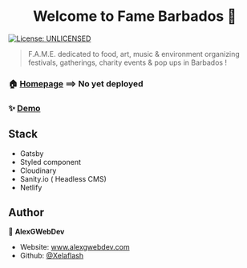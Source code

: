 <h1 align="center">Welcome to Fame Barbados 👋</h1>
<p>
  <a href="#" target="_blank">
    <img alt="License: UNLICENSED" src="https://img.shields.io/badge/License-UNLICENSED-yellow.svg" />
  </a>
</p>

> F.A.M.E. dedicated to food, art, music & environment organizing festivals, gatherings, charity events & pop ups in Barbados !

### 🏠 [Homepage](http://welovefame.com/) ==> No yet deployed
### ✨ [Demo](https://awesome-aryabhata-e147c8.netlify.app)

## Stack
- Gatsby
- Styled component
- Cloudinary
- Sanity.io ( Headless CMS)
- Netlify

## Author

👤 **AlexGWebDev**

* Website: www.alexgwebdev.com
* Github: [@Xelaflash](https://github.com/Xelaflash)
